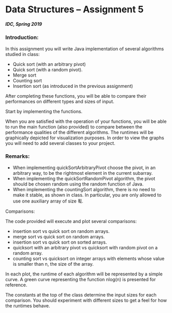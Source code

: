 # **Data Structures – Assignment 5**

##### **IDC, Spring 2019**


### **Introduction:**

In this assignment you will write Java implementation of several algorithms studied in
class:

- Quick sort (with an arbitrary pivot)
- Quick sort (with a random pivot).
- Merge sort
- Counting sort
- Insertion sort (as introduced in the previous assignment)

After completing these functions, you will be able to compare their performances on
different types and sizes of input.

Start by implementing the functions.

When you are satisfied with the operation of your functions, you will be able to run the
main function (also provided) to compare between the performance qualities of the
different algorithms. The runtimes will be graphically depicted for visualization purposes.
In order to view the graphs you will need to add several classes to your project.

### Remarks:

- When implementing quickSortArbitraryPivot choose the pivot, in an arbitrary way, to
    be the rightmost element in the current subarray.
- When implementing the quickSortRandomPivot algorithm, the pivot should be chosen
    random using the random function of Java.
- When implementing the countingSort algorithm, there is no need to make it stable, as
    shown in class. In particular, you are only allowed to use one auxiliary array of size 푘.

Comparisons:

The code provided will execute and plot several comparisons:

- insertion sort vs quick sort on random arrays.
- merge sort vs quick sort on random arrays.
- insertion sort vs quick sort on sorted arrays.
- quicksort with an arbitrary pivot vs quicksort with random pivot on a random array.
- counting sort vs quicksort on integer arrays with elements whose value is smaller
than n, the size of the array.

In each plot, the runtime of each algorithm will be represented by a simple curve. A green
curve representing the function nlog(n) is presented for reference.

The constants at the top of the class determine the input sizes for each comparison. You
should experiment with different sizes to get a feel for how the runtimes behave.
